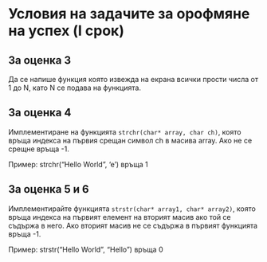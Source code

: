 # Условия на задачите за орофмяне на успех (I срок)

## За оценка 3
Да се напише функция която извежда на екрана всички прости числа от 1 до N,
като N се подава на функцията.

## За оценка 4
Имплементиране на функцията ```strchr(char* array, char ch)```, която връща индекса на първия срещан символ ch в масива array. Ако не се срещне връща -1.

Пример: strchr(“Hello World”, ‘e’) връща 1

## За оценка 5 и 6
Имплементирайте функцията ```strstr(char* array1, char* array2)```, която връща индекса на първият елемент на вторият масив ако той се съдържа в него. Ако вторият масив не се съдържа в първият функцията връща -1.

Пример: strstr(“Hello World”, “Hello”) връща 0
